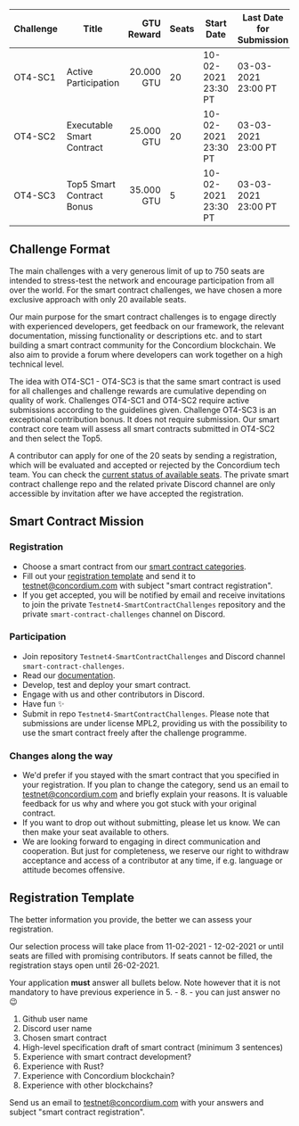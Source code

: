 | Challenge | Title | GTU Reward | Seats | Start Date | Last Date for Submission  |
| -         | -     |          -:| -     |-           | -                         |
| OT4-SC1   | Active Participation       | 20.000 GTU | 20 | 10-02-2021 23:30 PT | 03-03-2021 23:00 PT |
| OT4-SC2   | Executable Smart Contract  | 25.000 GTU | 20 | 10-02-2021 23:30 PT | 03-03-2021 23:00 PT |
| OT4-SC3   | Top5 Smart Contract Bonus  | 35.000 GTU | 5  | 10-02-2021 23:30 PT | 03-03-2021 23:00 PT |
##

## Challenge Format

The main challenges with a very generous limit of up to 750 seats are intended to stress-test the network and encourage participation from all over the world. 
For the smart contract challenges, we have chosen a more exclusive approach with only 20 available seats. 

Our main purpose for the smart contract challenges is to engage directly with experienced developers, get feedback on our framework, the relevant documentation, missing functionality or descriptions etc. and to start building a smart contract community for the Concordium blockchain. 
We also aim to provide a forum where developers can work together on a high technical level.

The idea with OT4-SC1 - OT4-SC3 is that the same smart contract is used for all challenges and challenge rewards are cumulative depending on quality of work. Challenges OT4-SC1 and OT4-SC2 require active submissions according to the guidelines given. Challenge OT4-SC3 is an exceptional contribution bonus. It does not require submission. Our smart contract core team will assess all smart contracts submitted in OT4-SC2 and then select the Top5.

A contributor can apply for one of the 20 seats by sending a registration, which will be evaluated and accepted or rejected by the Concordium tech team. You can check the [current status of available seats](/smart-contract-seats.md). The private smart contract challenge repo and the related private Discord channel are only accessible by invitation after we have accepted the registration.

## Smart Contract Mission

### Registration

- Choose a smart contract from our [smart contract categories](/smart-contract-categories.md).
- Fill out your [registration template](#registration-template) and send it to [testnet@concordium.com](mailto:testnet@concordium.com) with subject "smart contract registration".
- If you get accepted, you will be notified by email and receive invitations to join the private `Testnet4-SmartContractChallenges` repository and the private `smart-contract-challenges` channel on Discord. 

### Participation

- Join repository `Testnet4-SmartContractChallenges` and Discord channel `smart-contract-challenges`.
- Read our [documentation](https://developers.concordium.com/en/testnet4/smart-contracts/index.html).
- Develop, test and deploy your smart contract.
- Engage with us and other contributors in Discord.
- Have fun :sparkles:
- Submit in repo `Testnet4-SmartContractChallenges`. Please note that submissions are under license MPL2, providing us with the possibility to use the smart contract freely after the challenge programme.

### Changes along the way

- We'd prefer if you stayed with the smart contract that you specified in your registration. If you plan to change the category, send us an email to [testnet@concordium.com](testnet@concordium.com) and briefly explain your reasons. It is valuable feedback for us why and where you got stuck with your original contract.
- If you want to drop out without submitting, please let us know. We can then make your seat available to others.
- We are looking forward to engaging in direct communication and cooperation. But just for completeness, we reserve our right to withdraw acceptance and access of a contributor at any time, if e.g. language or attitude becomes offensive.

 
 ## Registration Template
   
The better information you provide, the better we can assess your registration.

Our selection process will take place from 11-02-2021 - 12-02-2021 or until seats are filled with promising contributors. If seats cannot be filled, the registration stays open until 26-02-2021.

Your application **must** answer all bullets below. Note however that it is not mandatory to have previous experience in 5. - 8. - you can just answer no :wink:
1. Github user name
1. Discord user name
1. Chosen smart contract
1. High-level specification draft of smart contract (minimum 3 sentences)
1. Experience with smart contract development?
1. Experience with Rust?
1. Experience with Concordium blockchain?
1. Experience with other blockchains?

Send us an email to [testnet@concordium.com](testnet@concordium.com) with your answers and subject "smart contract registration".
